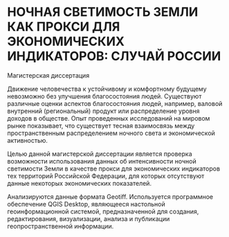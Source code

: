 # НОЧНАЯ СВЕТИМОСТЬ ЗЕМЛИ КАК ПРОКСИ ДЛЯ ЭКОНОМИЧЕСКИХ ИНДИКАТОРОВ: СЛУЧАЙ РОССИИ

Магистерская диссертация

Движение человечества к устойчивому и комфортному будущему невозможно без улучшения благосостояния людей. Существуют различные оценки аспектов благосостояния людей, например, валовой внутренний (региональный) продукт или распределение уровня доходов в обществе. Опыт проведенных исследований на мировом рынке показывает, что существует тесная взаимосвязь между пространственным распределением ночного света и экономической активностью.

Целью данной магистерской диссертации является проверка возможности использования данных об интенсивности ночной светимости Земли в качестве прокси для экономических индикаторов тех территорий Российской Федерации, для которых отсутствуют данные некоторых экономических показателей.

Анализируются данные формата Geotiff. Используется программное обеспечение QGIS Desktop, являющееся настольной геоинформационной системой, предназначенной для создания, редактирования, визуализации, анализа и публикации геопространственной информации.
